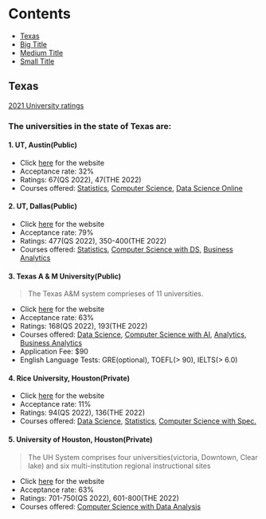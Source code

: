 # Contents

- [Texas](#texas)
- [Big Title](#big-title)
- [Medium Title](#medium-title) 
- [Small Title](#small-title) 

## Texas
[2021 University ratings](https://www.4icu.org/us/texas/)

### The universities in the state of Texas are:

#### 1. UT, Austin(Public)
* Click [here](https://gradschool.utexas.edu/) for the website
* Acceptance rate: 32%
* Ratings: 67(QS 2022), 47(THE 2022)
* Courses offered: [Statistics](https://stat.utexas.edu/academics/master-science-statistics),
                   [Computer Science](https://www.cs.utexas.edu/graduate-program/masters-program/msonline),
                   [Data Science Online](https://ms-datascience.utexas.edu/)

#### 2. UT, Dallas(Public)
* Click [here](https://graduate-admissions.utdallas.edu/) for the website
* Acceptance rate: 79%
* Ratings: 477(QS 2022), 350-400(THE 2022)
* Courses offered: [Statistics](https://www.utdallas.edu/fact-sheets/nsm/ms-statistics/),
                   [Computer Science with DS](https://www.utdallas.edu/fact-sheets/ecs/ms-computer-science/https://www.utdallas.edu/fact-sheets/ecs/ms-computer-science/),
                   [Business Analytics](https://www.utdallas.edu/fact-sheets/jsom/ms-business-analytics/)

#### 3. Texas A & M University(Public)
> The Texas A&M system comprieses of 11 universities.

* Click [here](https://www.tamu.edu/) for the website
* Acceptance rate: 63%
* Ratings: 168(QS 2022), 193(THE 2022)
* Courses offered: [Data Science](https://tamids.tamu.edu/msds/),
                   [Computer Science with AI](https://www.tamuc.edu/programs/computer-science-ms-landing-page/?utm_source=google&utm_medium=cpc&utm_campaign=COM_Programs_Grad_CompSci_COSE_2022&gclid=CjwKCAjwnZaVBhA6EiwAVVyv9L1pvDB-Nxim133uKcuizIvsKiQ0gyPNgd1beusHkCh4-Q5U15YlHBoCPDMQAvD_BwE),
                   [Analytics](https://mays.tamu.edu/ms-analytics/),
                   [Business Analytics](https://www.tamuc.edu/programs/business-analytics-ms/)
* Application Fee: $90
* English Language Tests: GRE(optional), TOEFL(> 90), IELTS(> 6.0)
                   
#### 4. Rice University, Houston(Private)
* Click [here](https://engineering.rice.edu/) for the website
* Acceptance rate: 11%
* Ratings: 94(QS 2022), 136(THE 2022)
* Courses offered: [Data Science](https://csweb.rice.edu/academics/graduate-programs/professional-master-data-science),
                   [Statistics](https://statistics.rice.edu/academics/graduate/master-statistics),
                   [Computer Science with Spec.](https://csweb.rice.edu/academics/graduate-programs/professional-masters-programs)
                   
#### 5. University of Houston, Houston(Private)
> The UH System comprises four universities(victoria, Downtown, Clear lake) and six multi-institution regional instructional sites

* Click [here](https://www.uh.edu/graduate-school/admissions/contacts-and-deadlines/index) for the website
* Acceptance rate: 63%
* Ratings: 701-750(QS 2022), 601-800(THE 2022)
* Courses offered: [Computer Science with Data Analysis](https://uh.edu/nsm/computer-science/graduate/masters/)
